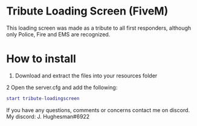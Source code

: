 # Tribute Loading Screen (FiveM)
This loading screen was made as a tribute to all first responders, although only Police, Fire and EMS are recognized. 

# How to install


1. Download and extract the files into your resources folder

2 Open the server.cfg and add the following:
```lua
start tribute-loadingscreen
```

If you have any questions, comments or concerns contact me on discord.
My discord: J. Hughesman#6922
